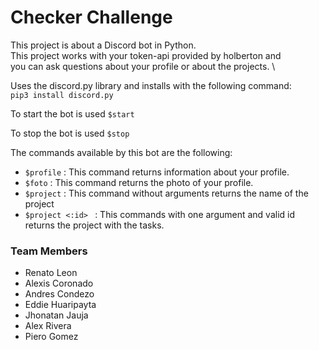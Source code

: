 # Checker Challenge

This project is about a Discord bot in Python. \
This project works with your token-api provided by holberton and  \
you can ask questions about your profile or about the projects. \


Uses the discord.py library and installs with the following command: \
``
pip3 install discord.py
``

To start the bot is used
``
$start
`` 

To stop the bot is used
``
$stop
`` 

The commands available by this bot are the following:
- `$profile` : This command returns information about your profile.
- `$foto` : This command returns the photo of your profile.
- `$project` : This command without arguments returns the name of the project
- `$project <:id> ` : This commands with one argument and valid id returns the project with the tasks.


### Team Members
- Renato Leon
- Alexis Coronado
- Andres Condezo
- Eddie Huaripayta
- Jhonatan Jauja
- Alex Rivera
- Piero Gomez
